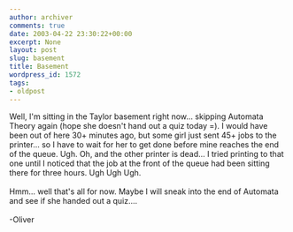 ```yaml
---
author: archiver
comments: true
date: 2003-04-22 23:30:22+00:00
excerpt: None
layout: post
slug: basement
title: Basement
wordpress_id: 1572
tags:
- oldpost
---
```


Well, I'm sitting in the Taylor basement right now... skipping Automata Theory again (hope she doesn't hand out a quiz today   =).  I would have been out of here 30+ minutes ago, but some girl just sent 45+ jobs to the printer... so I have to wait for her to get done before mine reaches the end of the queue. Ugh.  Oh, and the other printer is dead... I tried printing to that one until I noticed that the job at the front of the queue had been sitting there for three hours. Ugh Ugh Ugh.<br /><br />Hmm... well that's all for now. Maybe I will sneak into the end of Automata and see if she handed out a quiz....<br /><br />-Oliver